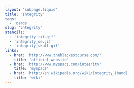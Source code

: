 ```yaml
---
layout: 'subpage.liquid'
title: 'Integrity'
tags:
  - 'bands'
slug: 'integrity'
stencils:
  - 'integrity_txt.gif'
  - 'integrity_oe.gif'
  - 'integrity_skull.gif'
links:
  - href: 'http://www.theblackestcurse.com/'
    title: 'official website'
  - href: 'http://www.myspace.com/integrity'
    title: 'myspace'
  - href: 'http://en.wikipedia.org/wiki/Integrity_(band)'
    title: 'wiki'
---
```

